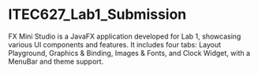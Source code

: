 # ITEC627_Lab1_Submission
FX Mini Studio is a JavaFX application developed for Lab 1, showcasing various UI components and features. It includes four tabs: Layout Playground, Graphics &amp; Binding, Images &amp; Fonts, and Clock Widget, with a MenuBar and theme support.
